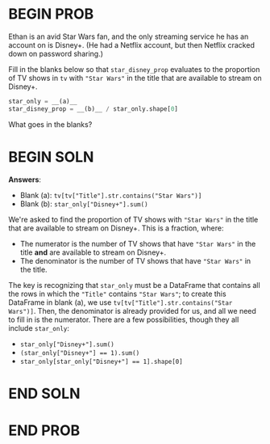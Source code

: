 # BEGIN PROB

Ethan is an avid Star Wars fan, and the only streaming service he has an
account on is Disney+. (He had a Netflix account, but then Netflix
cracked down on password sharing.)

Fill in the blanks below so that `star_disney_prop` evaluates to the
proportion of TV shows in `tv` with `"Star Wars"` in the title that are
available to stream on Disney+.

```py
star_only = __(a)__
star_disney_prop = __(b)__ / star_only.shape[0]
```

What goes in the blanks?

# BEGIN SOLN

**Answers**:

- Blank (a): `tv[tv["Title"].str.contains("Star Wars")]`
- Blank (b): `star_only["Disney+"].sum()`

We're asked to find the proportion of TV shows with `"Star Wars"` in the title that are available to stream on Disney+. This is a fraction, where:

- The numerator is the number of TV shows that have `"Star Wars"` in the title **and** are available to stream on Disney+.
- The denominator is the number of TV shows that have `"Star Wars"` in the title.

The key is recognizing that `star_only` must be a DataFrame that contains all the rows in which the `"Title"` contains `"Star Wars"`; to create this DataFrame in blank (a), we use `tv[tv["Title"].str.contains("Star Wars")]`. Then, the denominator is already provided for us, and all we need to fill in is the numerator. There are a few possibilities, though they all include `star_only`:

- `star_only["Disney+"].sum()`
- `(star_only["Disney+"] == 1).sum()`
- `star_only[star_only["Disney+"] == 1].shape[0]`


# END SOLN

# END PROB